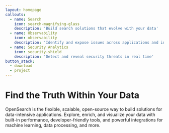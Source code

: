 ```yaml
---
layout: homepage
callouts:
  - name: Search
    icon: search-magnifying-glass
    description: 'Build search solutions that evolve with your data'
  - name: Observability
    icon: observability
    description: 'Identify and expose issues across applications and infrastructure'
  - name: Security Analytics
    icon: security-shield
    description: 'Detect and reveal security threats in real time'
button_stack:
  - download
  - project
---
```


# Find the Truth Within Your Data

OpenSearch is the flexible, scalable, open-source way to build solutions for data-intensive applications. Explore, enrich, and visualize your data with built-in performance, developer-friendly tools, and powerful integrations for machine learning, data processing, and more.

